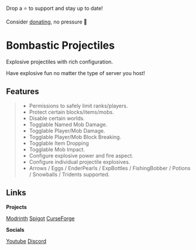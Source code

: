 Drop a ⭐ to support and stay up to date!

Consider [donating](https://ko-fi.com/jammerz), no pressure 🩷
#
# Bombastic Projectiles
Explosive projectiles with rich configuration.

Have explosive fun no matter the type of server you host!

## Features

> - Permissions to safely limit ranks/players.
> - Protect certain blocks/items/mobs.
> - Disable certain worlds.
> - Togglable Named Mob Damage.
> - Togglable Player/Mob Damage.
> - Togglable Player/Mob Block Breaking.
> - Togglable Item Dropping
> - Togglable Mob Impact.
> - Configure explosive power and fire aspect.
> - Configure individual projectile explosives.
> - Arrows / Eggs / EnderPearls / ExpBottles / FishingBobber / Potions / Snowballs / Tridents supported.

## Links

**Projects**

[Modrinth](https://modrinth.com/plugin/explosiveprojectiles)
[Spigot](https://www.spigotmc.org/resources/bombastic-projectiles.123972/)
[CurseForge](https://legacy.curseforge.com/minecraft/bukkit-plugins/bombastic-projectiles)

**Socials**

[Youtube](https://www.youtube.com/@SintaxLabs)
[Discord](discord.gg/JjqjaJDaF5)

